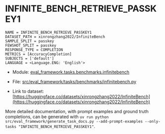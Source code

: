 # INFINITE_BENCH_RETRIEVE_PASSKEY1

````
NAME = INFINITE_BENCH_RETRIEVE_PASSKEY1
DATASET_PATH = xinrongzhang2022/InfiniteBench
SAMPLE_SPLIT = passkey
FEWSHOT_SPLIT = passkey
RESPONSE_TYPE = COMPLETION
METRICS = [AccuracyCompletion]
SUBJECTS = ['default']
LANGUAGE = <Language.ENG: 'English'>
````

- Module: [eval_framework.tasks.benchmarks.infinitebench](eval_framework.tasks.benchmarks.infinitebench)

- File: [src/eval_framework/tasks/benchmarks/infinitebench.py](../../src/eval_framework/tasks/benchmarks/infinitebench.py)

- Link to dataset: [https://huggingface.co/datasets/xinrongzhang2022/InfiniteBench](https://huggingface.co/datasets/xinrongzhang2022/InfiniteBench)

More detailed documentation, with prompt examples and ground truth completions, can be generated with `uv run python src/eval_framework/generate_task_docs.py --add-prompt-examples --only-tasks "INFINITE_BENCH_RETRIEVE_PASSKEY1"`.
